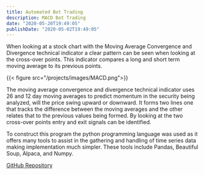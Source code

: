 ```yaml
---
title: Automated Bot Trading
description: MACD Bot Trading
date: "2020-05-20T19:49:05"
publishDate: "2020-05-02T19:49:05"
---
```


When looking at a stock chart with the Moving Average Convergence and Divergence technical indicator a clear pattern can be seen when looking at the cross-over points. This indicator compares a long and short term moving average to its previous points.

{{< figure src="/projects/images/MACD.png">}}

<!--more-->

The moving average convergence and divergence technical indicator uses 26 and 12 day moving averages to predict momentum in the security being analyzed, will the price swing upward or downward. It forms two lines one that tracks the difference between the moving averages and the other relates that to the previous values being formed. By looking at the two cross-over points entry and exit signals can be identified.

To construct this program the python programming language was used as it offers many tools to assist in the gathering and handling of time series data making implementation much simpler. These tools include Pandas, Beautiful Soup, Alpaca, and Numpy. 

[GitHub Repository](https://github.com/Thompsonn2/ProjectLombax "GitHub Repository")
